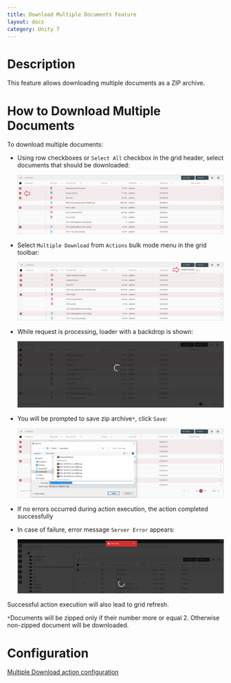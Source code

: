 ```yaml
---
title: Download Multiple Documents Feature
layout: docs
category: Unity 7
---
```

# Description

This feature allows downloading multiple documents as a ZIP archive.

# How to Download Multiple Documents

To download multiple documents:

- Using row checkboxes or `Select All` checkbox in the grid header, select documents that should be downloaded:

    ![Selected documents](multiple-document-download/images/selected-docs.png)

- Select `Multiple Download` from `Actions` bulk mode menu in the grid toolbar:

    ![Action in menu](multiple-document-download/images/action-dropdown.png)
    
- While request is processing, loader with a backdrop is shown:

    ![Request processing](multiple-document-download/images/loader-processing.png)
    
- You will be prompted to save zip archive`*`, click `Save`:

    ![Save as prompt](multiple-document-download/images/save-as-prompt.png)
    
- If no errors occurred during action execution, the action completed successfully
        
- In case of failure, error message `Server Error` appears:

    ![Error message displayed](multiple-document-download/images/server-error.png)

Successful action execution will also lead to grid refresh.

`*`Documents will be zipped only if their number more or equal 2. Otherwise non-zipped document will be downloaded.

# Configuration

[Multiple Download action configuration](../../configuration/actions/multiple-document-download.md)